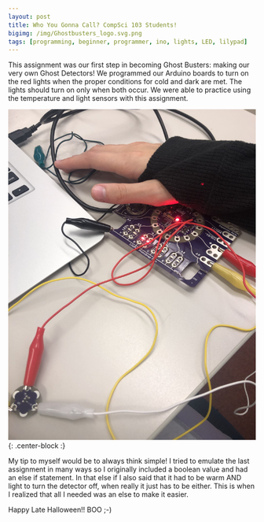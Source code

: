 ```yaml
---
layout: post
title: Who You Gonna Call? CompSci 103 Students!
bigimg: /img/Ghostbusters_logo.svg.png
tags: [programming, beginner, programmer, ino, lights, LED, lilypad]
---
```


This assignment was our first step in becoming Ghost Busters: making our very own Ghost Detectors! We programmed our Arduino boards to turn on the red lights when the proper conditions for cold and dark are met. The lights should turn on only when both occur. We were able to practice using the temperature and light sensors with this assignment.

![Ghost Detector](/img/IMG_0397.JPG){: .center-block :}

My tip to myself would be to always think simple!
I tried to emulate the last assignment in many ways so I originally included a boolean value and had an else if statement.
In that else if I also said that it had to be warm AND light to turn the detector off, when really it just has to be either.
This is when I realized that all I needed was an else to make it easier.

Happy Late Halloween!! BOO ;-)
